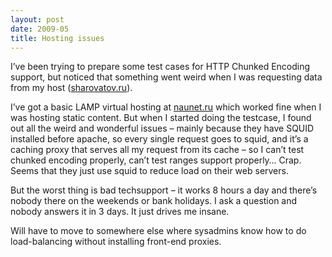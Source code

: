 ```yaml
---
layout: post
date: 2009-05
title: Hosting issues
---
```


I’ve been trying to prepare some test cases for HTTP Chunked Encoding support, but noticed that something went weird when I was requesting data from my host (<a href="http://sharovatov.ru/">sharovatov.ru</a>).

I’ve got a basic LAMP virtual hosting at <a href="http://naunet.ru">naunet.ru</a> which worked fine when I was hosting static content. But when I started doing the testcase, I found out all the weird and wonderful issues – mainly because they have SQUID installed before apache, so every single request goes to squid, and it’s a caching proxy that serves all my request from its cache – so I can’t test chunked encoding properly, can’t test ranges support properly… Crap. Seems that they just use squid to reduce load on their web servers.

But the worst thing is bad techsupport – it works 8 hours a day and there’s nobody there on the weekends or bank holidays. I ask a question and nobody answers it in 3 days. It just drives me insane.

Will have to move to somewhere else where sysadmins know how to do load-balancing without installing front-end proxies.